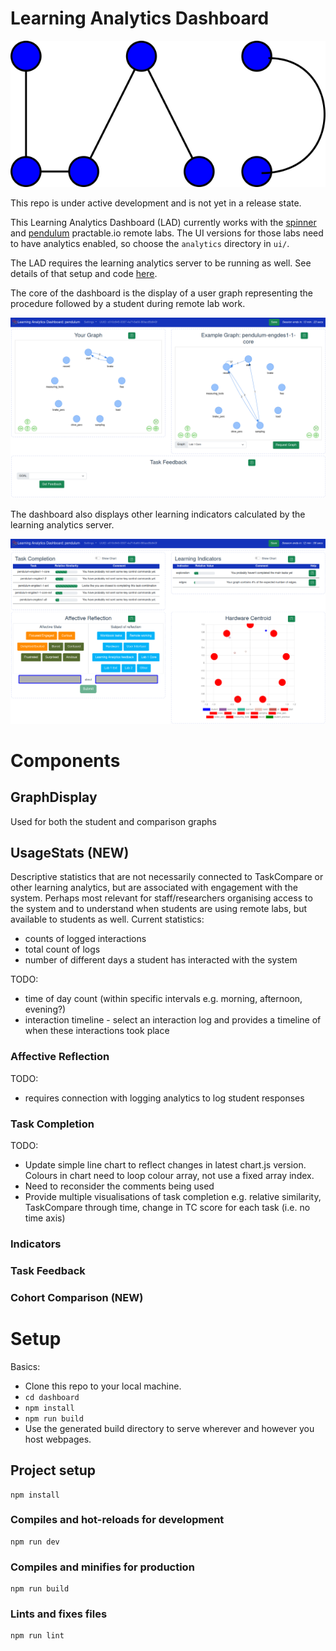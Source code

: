 # Learning Analytics Dashboard

![Learning Analytics Dashboard](./img/learning_analytics_dashboard_icon.png)

This repo is under active development and is not yet in a release state.

This Learning Analytics Dashboard (LAD) currently works with the [spinner](https://github.com/practable/spinner-amax) and [pendulum](https://github.com/practable/penduino) practable.io remote labs. The UI versions for those labs need to have analytics enabled, so choose the `analytics` directory in `ui/`.

The LAD requires the learning analytics server to be running as well. See details of that setup and code [here](https://github.com/practable/analytics).

The core of the dashboard is the display of a user graph representing the procedure followed by a student during remote lab work.

![LA UI Upper](./img/LA_UI_upper.png)

The dashboard also displays other learning indicators calculated by the learning analytics server.

![LA UI Lower](./img/LA_UI_lower.png)

# Components

## GraphDisplay

Used for both the student and comparison graphs

## UsageStats (NEW)

Descriptive statistics that are not necessarily connected to TaskCompare or other learning analytics, but are associated with engagement with the system. Perhaps most relevant for staff/researchers organising access to the system and to understand when students are using remote labs, but available to students as well. Current statistics:

- counts of logged interactions
- total count of logs
- number of different days a student has interacted with the system

TODO:

- time of day count (within specific intervals e.g. morning, afternoon, evening?)
- interaction timeline - select an interaction log and provides a timeline of when these interactions took place

### Affective Reflection

TODO:

- requires connection with logging analytics to log student responses

### Task Completion

TODO:

- Update simple line chart to reflect changes in latest chart.js version. Colours in chart need to loop colour array, not use a fixed array index.
- Need to reconsider the comments being used
- Provide multiple visualisations of task completion e.g. relative similarity, TaskCompare through time, change in TC score for each task (i.e. no time axis)


### Indicators

### Task Feedback



### Cohort Comparison (NEW)


# Setup

Basics:
- Clone this repo to your local machine.
- `cd dashboard`
- `npm install`
- `npm run build`
- Use the generated build directory to serve wherever and however you host webpages.

## Project setup
```
npm install
```

### Compiles and hot-reloads for development
```
npm run dev
```

### Compiles and minifies for production
```
npm run build
```

### Lints and fixes files
```
npm run lint
```

